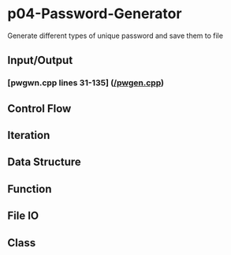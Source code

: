 # p04-Password-Generator
Generate different types of unique password and save them to file

## Input/Output
### [pwgwn.cpp lines 31-135] ([/pwgen.cpp](/pwgen.cpp "pwgen.cpp"))

## Control Flow

## Iteration

## Data Structure

## Function

## File IO

## Class
